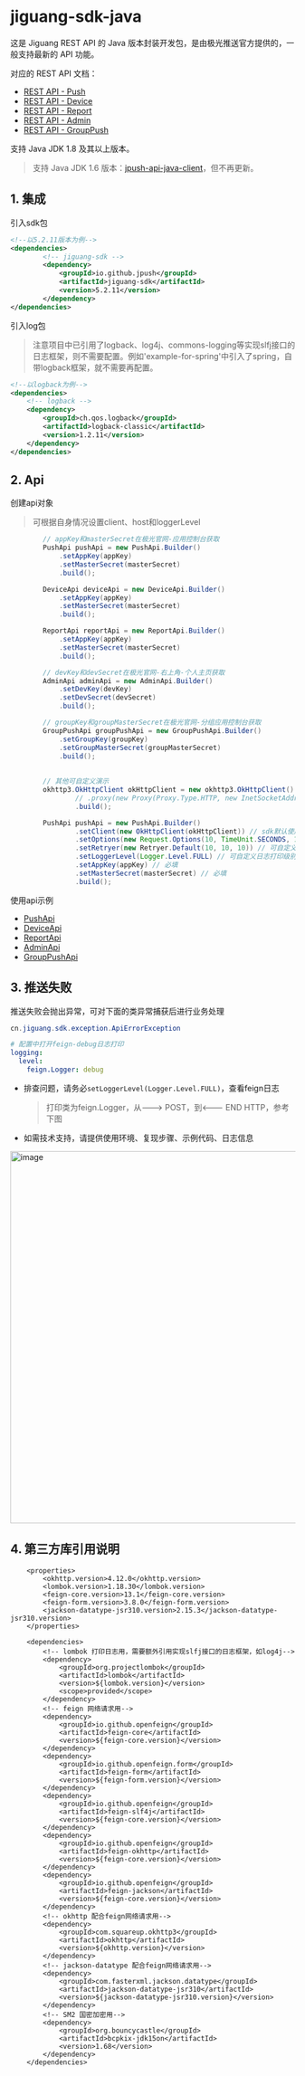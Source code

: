 # jiguang-sdk-java

这是 Jiguang REST API 的 Java 版本封装开发包，是由极光推送官方提供的，一般支持最新的 API 功能。

对应的 REST API 文档：
* [REST API - Push](https://docs.jiguang.cn/jpush/server/push/rest_api_v3_push)
* [REST API - Device](https://docs.jiguang.cn/jpush/server/push/rest_api_v3_device)
* [REST API - Report](https://docs.jiguang.cn/jpush/server/push/rest_api_v3_report)
* [REST API - Admin](https://docs.jiguang.cn/jpush/server/push/rest_api_admin_api_v1)
* [REST API - GroupPush](https://docs.jiguang.cn/jpush/server/push/rest_api_v3_push_grouppush)

支持 Java JDK 1.8 及其以上版本。
> 支持 Java JDK 1.6 版本：[jpush-api-java-client](https://github.com/jpush/jpush-api-java-client)，但不再更新。

## 1. 集成
引入sdk包
```xml
<!--以5.2.11版本为例-->
<dependencies>
        <!-- jiguang-sdk -->
        <dependency>
            <groupId>io.github.jpush</groupId>
            <artifactId>jiguang-sdk</artifactId>
            <version>5.2.11</version>
        </dependency>
</dependencies>
```
引入log包
> 注意项目中已引用了logback、log4j、commons-logging等实现slfj接口的日志框架，则不需要配置。例如'example-for-spring'中引入了spring，自带logback框架，就不需要再配置。
```xml
<!--以logback为例-->
<dependencies>
    <!-- logback -->
    <dependency>
        <groupId>ch.qos.logback</groupId>
        <artifactId>logback-classic</artifactId>
        <version>1.2.11</version>
    </dependency>
</dependencies>
```

## 2. Api
创建api对象
> 可根据自身情况设置client、host和loggerLevel
```java
        // appKey和masterSecret在极光官网-应用控制台获取
        PushApi pushApi = new PushApi.Builder()
            .setAppKey(appKey)
            .setMasterSecret(masterSecret)
            .build();

        DeviceApi deviceApi = new DeviceApi.Builder()
            .setAppKey(appKey)
            .setMasterSecret(masterSecret)
            .build();

        ReportApi reportApi = new ReportApi.Builder()
            .setAppKey(appKey)
            .setMasterSecret(masterSecret)
            .build();

        // devKey和devSecret在极光官网-右上角-个人主页获取
        AdminApi adminApi = new AdminApi.Builder()
            .setDevKey(devKey)
            .setDevSecret(devSecret)
            .build();

        // groupKey和groupMasterSecret在极光官网-分组应用控制台获取
        GroupPushApi groupPushApi = new GroupPushApi.Builder()
            .setGroupKey(groupKey)
            .setGroupMasterSecret(groupMasterSecret)
            .build();
        
        
        // 其他可自定义演示
        okhttp3.OkHttpClient okHttpClient = new okhttp3.OkHttpClient().newBuilder()
                // .proxy(new Proxy(Proxy.Type.HTTP, new InetSocketAddress("proxy_host", proxy_port))) // 可自定义代理，可选
                .build();

        PushApi pushApi = new PushApi.Builder()
                .setClient(new OkHttpClient(okHttpClient)) // sdk默认使用的feign-okhttp，可自定义，可选
                .setOptions(new Request.Options(10, TimeUnit.SECONDS, 10, TimeUnit.SECONDS, false)) // 可自定义超时参数，可选
                .setRetryer(new Retryer.Default(10, 10, 10)) // 可自定义重试参数，可选
                .setLoggerLevel(Logger.Level.FULL) // 可自定义日志打印级别，可选
                .setAppKey(appKey) // 必填
                .setMasterSecret(masterSecret) // 必填
                .build();
```
使用api示例
* [PushApi](https://github.com/jpush/jiguang-sdk-java/blob/main/example-for-spring/src/test/java/cn/jiguang/app/api/PushApiTest.java)
* [DeviceApi](https://github.com/jpush/jiguang-sdk-java/blob/main/example-for-spring/src/test/java/cn/jiguang/app/api/DeviceApiTest.java)
* [ReportApi](https://github.com/jpush/jiguang-sdk-java/blob/main/example-for-spring/src/test/java/cn/jiguang/app/api/ReportApiTest.java)
* [AdminApi](https://github.com/jpush/jiguang-sdk-java/blob/main/example-for-spring/src/test/java/cn/jiguang/app/api/AdminApiTest.java)
* [GroupPushApi](https://github.com/jpush/jiguang-sdk-java/blob/main/example-for-spring/src/test/java/cn/jiguang/app/api/GroupPushApiTest.java)

## 3. 推送失败
推送失败会抛出异常，可对下面的类异常捕获后进行业务处理
```java
cn.jiguang.sdk.exception.ApiErrorException
```
```yaml
# 配置中打开feign-debug日志打印
logging:
  level:
    feign.Logger: debug
```
* 排查问题，请务必`setLoggerLevel(Logger.Level.FULL)`，查看feign日志
  > 打印类为feign.Logger，从---> POST，到<--- END HTTP，参考下图
* 如需技术支持，请提供使用环境、复现步骤、示例代码、日志信息
<img width="1184" height="658" alt="image" src="https://github.com/user-attachments/assets/33d943b8-f0df-4c11-8bde-6c17cf93dcb9" />

## 4. 第三方库引用说明
```
    <properties>
        <okhttp.version>4.12.0</okhttp.version>
        <lombok.version>1.18.30</lombok.version>
        <feign-core.version>13.1</feign-core.version>
        <feign-form.version>3.8.0</feign-form.version>
        <jackson-datatype-jsr310.version>2.15.3</jackson-datatype-jsr310.version>
    </properties>

    <dependencies>
        <!-- lombok 打印日志用，需要额外引用实现slfj接口的日志框架，如log4j-->
        <dependency>
            <groupId>org.projectlombok</groupId>
            <artifactId>lombok</artifactId>
            <version>${lombok.version}</version>
            <scope>provided</scope>
        </dependency>
        <!-- feign 网络请求用-->
        <dependency>
            <groupId>io.github.openfeign</groupId>
            <artifactId>feign-core</artifactId>
            <version>${feign-core.version}</version>
        </dependency>
        <dependency>
            <groupId>io.github.openfeign.form</groupId>
            <artifactId>feign-form</artifactId>
            <version>${feign-form.version}</version>
        </dependency>
        <dependency>
            <groupId>io.github.openfeign</groupId>
            <artifactId>feign-slf4j</artifactId>
            <version>${feign-core.version}</version>
        </dependency>
        <dependency>
            <groupId>io.github.openfeign</groupId>
            <artifactId>feign-okhttp</artifactId>
            <version>${feign-core.version}</version>
        </dependency>
        <dependency>
            <groupId>io.github.openfeign</groupId>
            <artifactId>feign-jackson</artifactId>
            <version>${feign-core.version}</version>
        </dependency>
        <!-- okhttp 配合feign网络请求用-->
        <dependency>
            <groupId>com.squareup.okhttp3</groupId>
            <artifactId>okhttp</artifactId>
            <version>${okhttp.version}</version>
        </dependency>
        <!-- jackson-datatype 配合feign网络请求用-->
        <dependency>
            <groupId>com.fasterxml.jackson.datatype</groupId>
            <artifactId>jackson-datatype-jsr310</artifactId>
            <version>${jackson-datatype-jsr310.version}</version>
        </dependency>
        <!-- SM2 国密加密用-->
        <dependency>
            <groupId>org.bouncycastle</groupId>
            <artifactId>bcpkix-jdk15on</artifactId>
            <version>1.68</version>
        </dependency>
    </dependencies>
```
